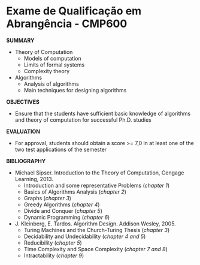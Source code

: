 # Exame de Qualificação em Abrangência - CMP600

**SUMMARY** 

- Theory of Computation
   - Models of computation 
   - Limits of formal systems
   - Complexity theory
- Algorithms
   - Analysis of algorithms
   - Main techniques for designing algorithms

 **OBJECTIVES**

 - Ensure that the students have sufficient basic knowledge of algorithms and theory of computation for successful Ph.D. studies

 **EVALUATION**

- For approval, students should obtain a score >= 7,0 in at least one of the two test applications of the semester

**BIBLIOGRAPHY**

- Michael Sipser. Introduction to the Theory of Computation, Cengage Learning, 2013.
   - Introduction and some representative Problems (*chapter 1*)
   - Basics of Algorithms Analysis (*chapter 2*)
   - Graphs (*chapter 3*)
   - Greedy Algorithms (*chapter 4*)
   - Divide and Conquer (*chapter 5*)
   - Dynamic Programming (*chapter 6*)
- J. Kleinberg, E. Tardos. Algorithm Design. Addison Wesley, 2005.
   - Turing Machines and the Church-Turing Thesis (*chapter 3*)
   - Decidability and Undecidability (*chapter 4 and 5*)
   - Reducibility (*chapter 5*)
   - Time Complexity and Space Complexity (*chapter 7 and 8*)
   - Intractability (*chapter 9*)

